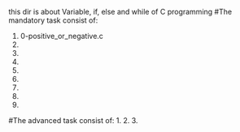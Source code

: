 
this dir is about Variable, if, else and while of C programming
#The mandatory task consist of:
1. 0-positive_or_negative.c
2.
3.
4.
5.
6.
7.
8.
9.

#The advanced task consist of:
1.
2.
3.
